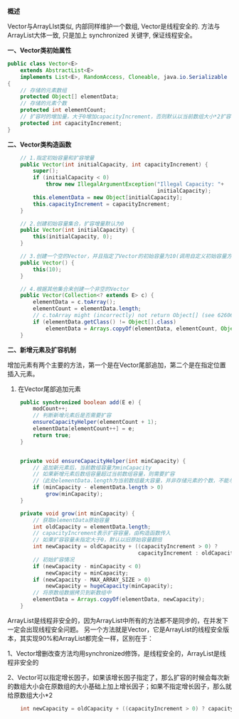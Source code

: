 **概述**

Vector与ArrayLIst类似, 内部同样维护一个数组, Vector是线程安全的. 方法与ArrayList大体一致, 只是加上 synchronized 关键字, 保证线程安全。

**一、Vector类初始属性**
```java
public class Vector<E>
    extends AbstractList<E>
    implements List<E>, RandomAccess, Cloneable, java.io.Serializable
{
	// 存储的元素数组
    protected Object[] elementData;
    // 存储的元素个数
    protected int elementCount;
    // 扩容时的增加量，大于0增加capacityIncrement，否则默认以当前数组大小*2扩容
    protected int capacityIncrement;
}
```

**二、Vector类构造函数**
```java
    // 1.指定初始容量和扩容增量
    public Vector(int initialCapacity, int capacityIncrement) {
        super();
        if (initialCapacity < 0)
            throw new IllegalArgumentException("Illegal Capacity: "+
                                               initialCapacity);
        this.elementData = new Object[initialCapacity];
        this.capacityIncrement = capacityIncrement;
    }

    // 2.创建初始容量集合，扩容增量默认为0
    public Vector(int initialCapacity) {
        this(initialCapacity, 0);
    }

    // 3.创建一个空的Vector，并且指定了Vector的初始容量为10(调用自定义初始容量方法)
    public Vector() {
        this(10);
    }

    // 4.根据其他集合来创建一个非空的Vector
    public Vector(Collection<? extends E> c) {
        elementData = c.toArray();
        elementCount = elementData.length;
        // c.toArray might (incorrectly) not return Object[] (see 6260652)
        if (elementData.getClass() != Object[].class)
            elementData = Arrays.copyOf(elementData, elementCount, Object[].class);
    }
```
**二、新增元素及扩容机制**

增加元素有两个主要的方法，第一个是在Vector尾部追加，第二个是在指定位置插入元素。
1. 在Vector尾部追加元素
```java
    public synchronized boolean add(E e) {
        modCount++;
        // 判断新增元素后是否需要扩容
        ensureCapacityHelper(elementCount + 1);
        elementData[elementCount++] = e;
        return true;
    }


	private void ensureCapacityHelper(int minCapacity) {
        // 追加新元素后，当前数组容量为minCapacity
        // 如果新增元素后数组容量超过当前数组容量，则需要扩容
        //（此处elementData.length为当前数组最大容量，并非存储元素的个数，不能与list().size方法混淆）
        if (minCapacity - elementData.length > 0)
            grow(minCapacity);
    }

	private void grow(int minCapacity) {
        // 获取elementData原始容量
        int oldCapacity = elementData.length;
        // capacityIncrement表示扩容容量，由构造函数传入
        // 如果扩容容量未指定大于0，默认以旧原始容量翻倍
        int newCapacity = oldCapacity + ((capacityIncrement > 0) ?
                                         capacityIncrement : oldCapacity);
        // 初始扩容情况
        if (newCapacity - minCapacity < 0)
            newCapacity = minCapacity;
        if (newCapacity - MAX_ARRAY_SIZE > 0)
            newCapacity = hugeCapacity(minCapacity);
        // 将原数组数据拷贝到新数组中
        elementData = Arrays.copyOf(elementData, newCapacity);
    }
```

ArrayList是线程非安全的，因为ArrayList中所有的方法都不是同步的，在并发下一定会出现线程安全问题。
另一个方法就是Vector，它是ArrayList的线程安全版本，其实现90%和ArrayList都完全一样，区别在于：

1、Vector增删改查方法均用synchronized修饰，是线程安全的，ArrayList是线程非安全的

2、Vector可以指定增长因子，如果该增长因子指定了，那么扩容的时候会每次新的数组大小会在原数组的大小基础上加上增长因子；如果不指定增长因子，那么就给原数组大小*2
```java
	int newCapacity = oldCapacity + ((capacityIncrement > 0) ? capacityIncrement : oldCapacity);
```